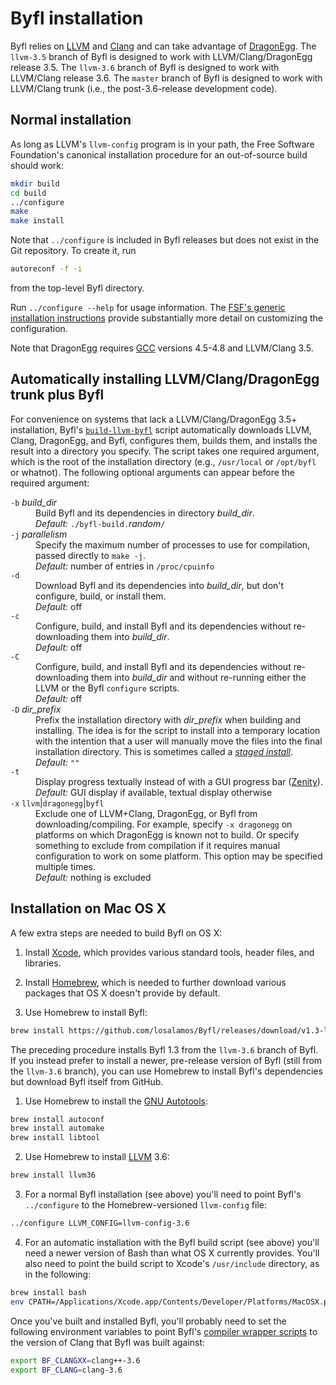 Byfl installation
=================

Byfl relies on [LLVM](http://www.llvm.org/) and [Clang](http://clang.llvm.org/) and can take advantage of [DragonEgg](http://dragonegg.llvm.org/).  The `llvm-3.5` branch of Byfl is designed to work with LLVM/Clang/DragonEgg release 3.5.  The `llvm-3.6` branch of Byfl is designed to work with LLVM/Clang release 3.6.  The `master` branch of Byfl is designed to work with LLVM/Clang trunk (i.e., the post-3.6-release development code).

Normal installation
-------------------

As long as LLVM's `llvm-config` program is in your path, the Free Software Foundation's canonical installation procedure for an out-of-source build should work:

```bash
mkdir build
cd build
../configure
make
make install
```

Note that `../configure` is included in Byfl releases but does not exist in the Git repository.  To create it, run

```bash
autoreconf -f -i
```

from the top-level Byfl directory.

Run `../configure --help` for usage information.  The [FSF's generic installation instructions](http://git.savannah.gnu.org/cgit/automake.git/tree/INSTALL) provide substantially more detail on customizing the configuration.

Note that DragonEgg requires [GCC](http://gcc.gnu.org/) versions 4.5-4.8 and LLVM/Clang 3.5.

Automatically installing LLVM/Clang/DragonEgg trunk plus Byfl
-------------------------------------------------------------

For convenience on systems that lack a LLVM/Clang/DragonEgg 3.5+ installation, Byfl's [`build-llvm-byfl`](https://github.com/losalamos/Byfl/blob/master/build-llvm-byfl) script automatically downloads LLVM, Clang, DragonEgg, and Byfl, configures them, builds them, and installs the result into a directory you specify.  The script takes one required argument, which is the root of the installation directory (e.g., `/usr/local` or `/opt/byfl` or whatnot).  The following optional arguments can appear before the required argument:

<dl>
  <dt><code>-b</code> <em>build_dir</em></dt>
  <dd>Build Byfl and its dependencies in directory <em>build_dir</em>.<br/>
      <em>Default:</em> <code>./byfl-build.</code><em>random</em><code>/</code></dd>

  <dt><code>-j</code> <em>parallelism</em></dt>
  <dd>Specify the maximum number of processes to use for compilation, passed directly to <code>make -j</code>.<br/>
      <em>Default:</em> number of entries in <code>/proc/cpuinfo</code></dd>

  <dt><code>-d</code></dt>
  <dd>Download Byfl and its dependencies into <em>build_dir</em>, but don't configure, build, or install them.<br/>
      <em>Default:</em> off</dd>

  <dt><code>-c</code></dt>
  <dd>Configure, build, and install Byfl and its dependencies without re-downloading them into <em>build_dir</em>.<br/>
      <em>Default:</em> off</dd>

  <dt><code>-C</code></dt>
  <dd>Configure, build, and install Byfl and its dependencies without re-downloading them into <em>build_dir</em> and without re-running either the LLVM or the Byfl <code>configure</code> scripts.<br/>
      <em>Default:</em> off</dd>

  <dt><code>-D</code> <em>dir_prefix</em></dt>
  <dd>Prefix the installation directory with <em>dir_prefix</em> when building and installing.  The idea is for the script to install into a temporary location with the intention that a user will manually move the files into the final installation directory.  This is sometimes called a <a href="https://www.gnu.org/prep/standards/html_node/DESTDIR.html"><em>staged install</em></a>.<br/>
      <em>Default:</em> <code>""</code></dd>

  <dt><code>-t</code></dt>
  <dd>Display progress textually instead of with a GUI progress bar (<a href="https://help.gnome.org/users/zenity/stable/">Zenity</a>).<br/>
      <em>Default:</em> GUI display if available, textual display otherwise</dd>

  <dt><code>-x</code> <code>llvm</code>|<code>dragonegg</code>|<code>byfl</code></dt>
  <dd>Exclude one of LLVM+Clang, DragonEgg, or Byfl from downloading/compiling.  For example, specify <code>-x dragonegg</code> on platforms on which DragonEgg is known not to build.  Or specify something to exclude from compilation if it requires manual configuration to work on some platform.  This option may be specified multiple times.<br/>
      <em>Default:</em> nothing is excluded</dd>
</dl>

Installation on Mac OS X
------------------------

A few extra steps are needed to build Byfl on OS X:

1. Install [Xcode](https://developer.apple.com/xcode/), which provides various standard tools, header files, and libraries.

2. Install [Homebrew](http://brew.sh/), which is needed to further download various packages that OS X doesn't provide by default.

3. Use Homebrew to install Byfl:
```bash
brew install https://github.com/losalamos/Byfl/releases/download/v1.3-llvm-3.6.2/byfl13.rb
```

The preceding procedure installs Byfl 1.3 from the `llvm-3.6` branch of Byfl.  If you instead prefer to install a newer, pre-release version of Byfl (still from the `llvm-3.6` branch), you can use Homebrew to install Byfl's dependencies but download Byfl itself from GitHub.

1. Use Homebrew to install the [GNU Autotools](https://en.wikipedia.org/wiki/GNU_build_system):
```bash
brew install autoconf
brew install automake
brew install libtool
```

2. Use Homebrew to install [LLVM](http://www.llvm.org/) 3.6:
```bash
brew install llvm36
```

3. For a normal Byfl installation (see above) you'll need to point Byfl's `../configure` to the Homebrew-versioned `llvm-config` file:
```bash
../configure LLVM_CONFIG=llvm-config-3.6
```

4. For an automatic installation with the Byfl build script (see above) you'll need a newer version of Bash than what OS X currently provides.  You'll also need to point the build script to Xcode's `/usr/include` directory, as in the following:
```bash
brew install bash
env CPATH=/Applications/Xcode.app/Contents/Developer/Platforms/MacOSX.platform/Developer/SDKs/MacOSX10.10.sdk/usr/include bash ./build-llvm-byfl ~/byfl
```

Once you've built and installed Byfl, you'll probably need to set the following environment variables to point Byfl's [compiler wrapper scripts](https://github.com/losalamos/Byfl/wiki) to the version of Clang that Byfl was built against:
```bash
export BF_CLANGXX=clang++-3.6
export BF_CLANG=clang-3.6
```
